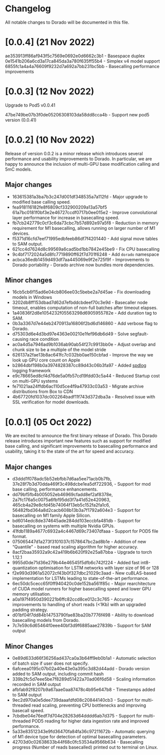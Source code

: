 # Changelog

All notable changes to Dorado will be documented in this file.

# [0.0.4] (21 Nov 2022)

ae353913ff86af943f5c7569e0692e0d6662c3b1 - Basespace duplex
0e1541b206a6cd3a17ca845da3a780f635ff55b4 - Simplex v4 model support
6855fc1a4a4a76609f9232d7a692a7bb231bc5bb - Basecalling performance improvements

# [0.0.3] (12 Nov 2022)

Upgrade to Pod5 v0.0.41

47be749be07b3f0de05206308103da58dd8cca4b - Support new pod5 version (0.0.41)

# [0.0.2] (10 Nov 2022)

Release of version 0.0.2 is a minor release which introduces several performance and usability improvements to Dorado. In particular, we are happy to announce the inclusion of multi-GPU base modification calling and 5mC models.

## Major changes

* 163615381a3ba7b3c247d001df348535a7a112fd - Major upgrade to modified base calling speed.
* fea918116182fe8f6809cf332900209a13a57bf5 61a7bc0181f0bf3e2e46727ccdf0717b0ee015e2 - Improve convolutional layer performance for increase in basecalling speed.
* fb7cb242779c0cf3c6da73cbc7b57d892e97a5f8 - Reduction in memory requirement for M1 basecalling, allows running on larger number of M1 devices.
* f5371d16cfd7eef71995edbfeeb86df7f4201440 - Add signal move tables to SAM output.
* 621cc4d7624d8c99569a6cad5bd1bb7842e45be9 - Fix CPU basecalling
* 9c4bf7172024a5d8fc7719890ff62f7d701f6248 - Add `dorado` namespace
* acbca36edb1459d493df7aa445069e9f2e725f9f - Improvements to Dorado portability - Dorado archive now bundles more dependencies.

## Minor changes

* 16cb5cb6f15ad6e04cb806ee03c5bebe2a7d45ae - Fix downloading models in Windows
* 3202db8ff153dbad7d62d7efbddcbdeef70c3e9d - Basecaller node timeout, enables computation of non-full batches after timeout elapses.
* 1a40836f2d8e1054232f05563298d6905955782e - Add duration tag to SAM.
* 0b3a3367d7e44eb2470913a16806f2bd6d146860 - Add verbose flag to Dorado.
* d75303d6e4d3bd97e4363e00210e1fef96db6d49 - Solve segfault-causing race condition
* ac0a4d5a7946ad9b1036ab90ab54f27c9913bb0e - Adjust overlap and chunk size to be a multiple of the model stride
* 626137a2fae13b8ac641fc7c032bb0ae150cbfad - Improve the way we look up GPU core count on Apple
* b2864dbf198b0a3974828387cc89d43c06b3fa97 - Added [spdlog](https://github.com/gabime/spdlog) logging framework
* e9c78665ed8cf4d76de5a0fb57cd19fdd03c5a44 - Reduced Startup cost on multi-GPU systems
* fe71021aa24ffdb6ac110d5ce4f9a47933c03a53 - Migrate archive distributions from Box to CDN
* 4b67720fd1037dc002264badf11f743d372dba3a - Resolved issue with SSL verification for model downloads.

# [0.0.1] (05 Oct 2022)

We are excited to announce the first binary release of Dorado. This Dorado release introduces important new features such as support for modified base calling, and significant improvements to basecalling performance and usability, taking it to the state of the art for speed and accuracy.

## Major changes
* d3ddd1f078adc5b52ebfbb7d6aa5ee71acb0b7fb, 37e28f7b3d70dda469f3c498dcbe1ea5df722936, - Support for mod base calling, performance enhancements.
* dd79bf5fb4b005052eb46969cfadd8ef2af8378e, 2a7fc176a5c0075a6fbf95dd3f7a41d52e420963, 465cb4a29e8cfd45b74064f13eb5c152fa2fa1c6, 56482fbd364a8d2cacb608b13b3a7f1792a604e3 -  Support for basecalling on M1 family Apple Silicon.
* bd6014edc8de374645ade284dd103eccbfa481db - Support for basecalling on systems with multiple Nvidia GPUs.
* 41fdb1189a4677c6932a4c4467d69c73407dfaaa - Support for POD5 file format.
* 075065447d1a273f3101037c1578647bc2ad8b1e - Addition of new “Quantile” - based read scaling algorithm for higher accuracy.
* 8acf2baa35932a9c42a419b6b620f92e25a87bba - Upgrade to torch 1.12.1
* 9955d0de71d36e279b44e46545f5dfb6c742f224 - Added fast int8-quantization optimisation for LSTM networks with layer size of 96 or 128
* f2e993d3961a52072cf43b0f327dbc21029c3aad - New cuBLAS-based implementation for LSTMs leading to state-of-the-art performance.
* 6ec50dc5cecc65f0ff940420c0de152ba561f85c - Major rearchitecture of CUDA model runners for  higher basecalling speed and lower GPU memory utilisation.
* a0a197f4950d390221b6ffc82ccd8ce012c3c765 - Accuracy improvements to handling of short reads (<1Kb) with an upgraded padding strategy.
* d01bf04f7dd84b14753790fae83ba20b7776f498 - Ability to download basecalling models from Dorado.
* 7c7e59c6d65464f0eee40bf3d9f6885aae27839b - Support for SAM output

## Minor Changes
* 0e89d633d66f36256ad437ca0a3b64ff9eb0b1a1 - Automatic selection of batch size if user does not specify.
* 6afceea0195c07b02a40e43e0a395c3d82d44add - Dorado version added to SAM output, including commit hash
* 339b2fc5d7eee5be7f8289d51422a70ad06f6d58 - Scaling information recorded in SAM output
* afbfab92f8207b9a67aae0aa87478c4b95e647b8 - Timestamps added to SAM output
* 9ec2d970a0e5dee739daaafdfd08c20844140cb3 - Support for multi-threaded read scaling,  preventing CPU bottlenecks and improving basecall speed.
* 7cbdbe04e76edf7d704e28263d64dddd6ab7d375 - Support for multi-threaded POD5 reading for higher data ingestion rate and improved performance.
* 5a33e83512343e9fd36470fa84fa36c97211672b - Automatic querying of M1 device type for detection of optimal basecalling parameters.
* 42703d0c02638633b44f68c0fc53534a9566b634 - Basecalling progress  (Number of reads basecalled) printed out to terminal on Linux.
